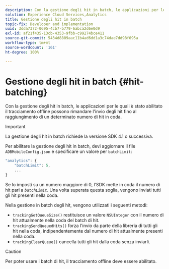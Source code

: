 ```yaml
---
description: Con la gestione degli hit in batch, le applicazioni per le quali è stato abilitato il tracciamento offline possono rimandare l'invio degli hit fino al raggiungimento di un determinato numero di hit in coda.
solution: Experience Cloud Services,Analytics
title: Gestione degli hit in batch
topic-fix: Developer and implementation
uuid: 3dda7372-0695-4cb7-b779-6abca2d6e0d9
exl-id: af21f435-13cb-4353-9fbb-c99274bce411
source-git-commit: 5434d8809aac11b4ad6dd1a3c74dae7dd98f095a
workflow-type: tm+mt
source-wordcount: '161'
ht-degree: 100%

---
```


# Gestione degli hit in batch {#hit-batching}

Con la gestione degli hit in batch, le applicazioni per le quali è stato abilitato il tracciamento offline possono rimandare l&#39;invio degli hit fino al raggiungimento di un determinato numero di hit in coda.

>[!IMPORTANT]
>
>La gestione degli hit in batch richiede la versione SDK 4.1 o successiva.

Per abilitare la gestione degli hit in batch, devi aggiornare il file `ADBMobileConfig.json` e specificare un valore per `batchLimit`:

```js
"analytics": {
    "batchLimit": 5,
    ...
}
```

Se lo imposti su un numero maggiore di 0, l’SDK mette in coda il numero di hit pari a *`batchLimit`*. Una volta superata questa soglia, vengono inviati tutti gli hit presenti nella coda.

Nella gestione in batch degli hit, vengono utilizzati i seguenti metodi:

* `trackingGetQueueSize()` restituisce un valore `NSUInteger` con il numero di hit attualmente nella coda del batch di hit.
* `trackingSendQueuedHits()` forza l&#39;invio da parte della libreria di tutti gli hit nella coda, indipendentemente dal numero di hit attualmente presenti nella coda.
* `trackingClearQueue()` cancella tutti gli hit dalla coda senza inviarli.

>[!CAUTION]
>
>Per poter usare i batch di hit, il tracciamento offline deve essere abilitato.
